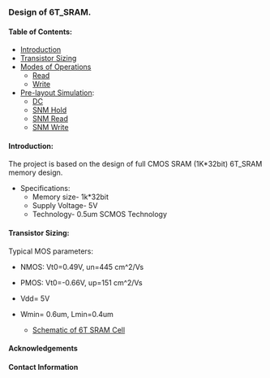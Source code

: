 
### Design of 6T_SRAM.

#### Table of Contents:
 - [Introduction](#Introduction)
 - [Transistor Sizing](#Transistor_Sizing)
 - [Modes of Operations](#Modes)
    - [Read](#Read)
     - [Write](#Write)
  - [Pre-layout Simulation](#Prel-layout):
     - [DC](#DC) 
    - [SNM Hold](#SNM_HOLD)
    - [SNM Read](#SNM_READ)
    - [SNM Write](#SNM_WRITE)

#### Introduction:
The project is based on the design of full CMOS SRAM (1K*32bit) 6T_SRAM memory design.
  
- Specifications:
     - Memory size- 1k*32bit
    - Supply Voltage- 5V
    - Technology- 0.5um SCMOS Technology
  
#### Transistor Sizing:
Typical MOS parameters:
   
   - NMOS: Vt0=0.49V, un=445 cm^2/Vs
   - PMOS: Vt0=-0.66V, up=151 cm^2/Vs
   - Vdd= 5V
   - Wmin= 0.6um, Lmin=0.4um
   
      - [Schematic of 6T SRAM Cell](https://github.com/KrishnaMadhuchhanda/6T_-SRAM/blob/main/S_RAM/Screenshot%202021-08-26%20214325.png)
   

    
             
  

 
#### Acknowledgements
#### Contact Information